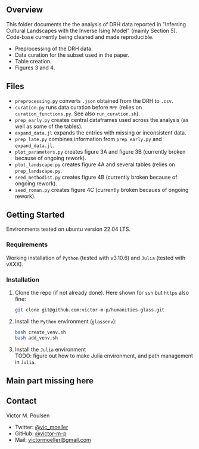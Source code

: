 <!-- TABLE OF CONTENTS -->
## Overview
This folder documents the the analysis of DRH data reported in "Inferring Cultural Landscapes with the Inverse Ising Model" (mainly Section 5). Code-base currently being cleaned and made reproducible. 

* Preprocessing of the DRH data. 
* Data curation for the subset used in the paper. 
* Table creation. 
* Figures 3 and 4. 


<!-- ABOUT THE PROJECT -->
## Files

* ```preprocessing.py``` converts ```.json``` obtained from the DRH to ```.csv```.
* ```curation.py``` runs data curation before ```MPF``` (relies on ```curation_functions.py```. See also ```run_curation.sh```).
* ```prep_early.py``` creates central dataframes used across the analysis (as well as some of the tables). 
* ```expand_data.jl``` expands the entries with missing or inconsistent data. 
* ```prep_late.py``` combines information from ```prep_early.py``` and ```expand_data.jl```.
* ```plot_parameters.py``` creates figure 3A and figure 3B (currently broken because of ongoing rework). 
* ```plot_landscape.py``` creates figure 4A and several tables (relies on ```prep_landscape.py```. 
* ```seed_methodist.py``` creates figure 4B (currently broken because of ongoing rework).
* ```seed_roman.py``` creates figure 4C (currently broken becaues of ongoing rework). 

<!-- GETTING STARTED -->
## Getting Started

Environments tested on ubuntu version 22.04 LTS. 

### Requirements 

Working installation of ```Python``` (tested with v3.10.6) and ```Julia``` (tested with vXXX).

### Installation


1. Clone the repo (if not already done). Here shown for ```ssh``` but ```https``` also fine:
    ```sh
    git clone git@github.com:victor-m-p/humanities-glass.git
    ```

2. Install the ```Python``` environment (```glassenv```):
    ```sh
    bash create_venv.sh
    bash add_venv.sh
    ```

3. Install the ```Julia``` environment  
TODO: figure out how to make Julia environment, and path management in ```Julia```. 

## Main part missing here 

<!-- CONTACT -->
## Contact

Victor M. Poulsen 
* Twitter: [@vic_moeller](https://twitter.com/vic_moeller) 
* GitHub: [@victor-m-p](https://github.com/victor-m-p)
* Mail: victormoeller@gmail.com
